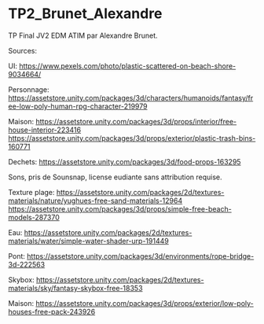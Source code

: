 # TP2_Brunet_Alexandre
TP Final JV2 EDM ATIM par Alexandre Brunet. 

Sources:

UI: https://www.pexels.com/photo/plastic-scattered-on-beach-shore-9034664/

Personnage: https://assetstore.unity.com/packages/3d/characters/humanoids/fantasy/free-low-poly-human-rpg-character-219979

Maison:
https://assetstore.unity.com/packages/3d/props/interior/free-house-interior-223416
https://assetstore.unity.com/packages/3d/props/exterior/plastic-trash-bins-160771

Dechets:
https://assetstore.unity.com/packages/3d/food-props-163295

Sons, pris de Sounsnap, license eudiante sans attribution requise.

Texture plage: https://assetstore.unity.com/packages/2d/textures-materials/nature/yughues-free-sand-materials-12964
https://assetstore.unity.com/packages/3d/props/simple-free-beach-models-287370

Eau: https://assetstore.unity.com/packages/2d/textures-materials/water/simple-water-shader-urp-191449

Pont: https://assetstore.unity.com/packages/3d/environments/rope-bridge-3d-222563

Skybox: https://assetstore.unity.com/packages/2d/textures-materials/sky/fantasy-skybox-free-18353

Maison: https://assetstore.unity.com/packages/3d/props/exterior/low-poly-houses-free-pack-243926